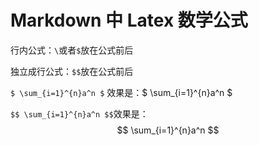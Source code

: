 # Markdown 中 Latex 数学公式


行内公式：`\`或者`$`放在公式前后

独立成行公式：`$$`放在公式前后

`$ \sum_{i=1}^{n}a^n $` 效果是：$ \sum_{i=1}^{n}a^n $

`$$ \sum_{i=1}^{n}a^n $$`效果是：
$$ \sum_{i=1}^{n}a^n $$